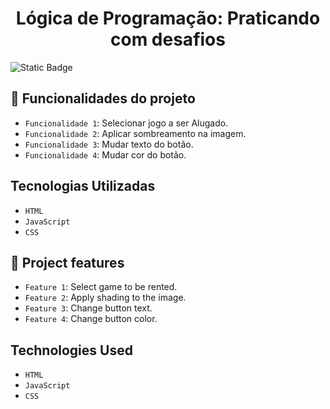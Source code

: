 <h1 align="center">Lógica de Programação: Praticando com desafios</h1>

![Static Badge](https://img.shields.io/badge/STATUS-FINISHED-blue)


## :hammer: Funcionalidades do projeto

- `Funcionalidade 1`: Selecionar jogo a ser Alugado.
- `Funcionalidade 2`: Aplicar sombreamento na imagem.
- `Funcionalidade 3`: Mudar texto do botão.
- `Funcionalidade 4`: Mudar cor do botão.
  
 ## Tecnologias Utilizadas
- `HTML`
- `JavaScript` 
- `CSS`

## :hammer: Project features

- `Feature 1`: Select game to be rented.
- `Feature 2`: Apply shading to the image.
- `Feature 3`: Change button text.
- `Feature 4`: Change button color.
  
 ## Technologies Used
- `HTML`
- `JavaScript`
- `CSS`
